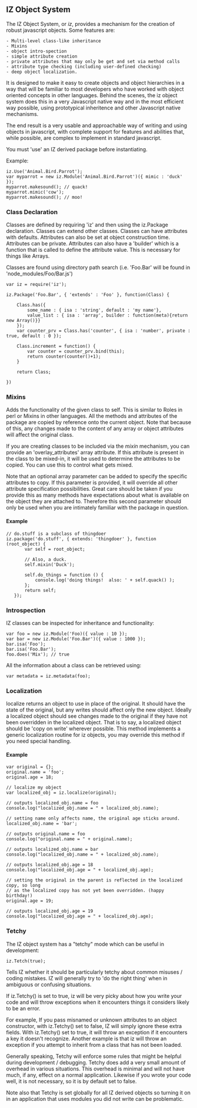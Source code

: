 ## IZ Object System ##
    
The IZ Object System, or *iz*, provides a mechanism for the creation
of robust javascript objects.  Some features are:
    
    - Multi-level class-like inheritance
    - Mixins
    - object intro-spection
    - simple attribute creation
    - private attributes that may only be get and set via method calls
    - attribute type checking (including user-defined checking)
    - deep object localization.
    
It is designed to make it easy to create objects and object hierarchies in a
way that will be familiar to most developers who have worked with object
oriented concepts in other languages. Behind the scenes, the iz object system does
this in a very Javascript native way and in the most efficient way possible,
using prototypical inheritence and other Javascript native mechanisms.

The end result is a very usable and approachable way of writing and using
objects in javascript, with complete support for features and abilities that,
while possible, are complex to implement in standard javascript.

You must 'use' an IZ derived package before instantiating.

Example: 

    iz.Use('Animal.Bird.Parrot');
    var myparrot = new iz.Module('Animal.Bird.Parrot')({ mimic : 'duck' });
    myparrot.makesound(); // quack!
    myparrot.mimic('cow');
    myparrot.makesound(); // moo!


### Class Declaration ###

Classes are defined by requiring 'iz' and then using the iz.Package
declaration. Classes can extend other classes. Classes can have
attributes with defaults. Attributes can also be set at object
construction time. Attributes can be private. Attributes can also have
a 'builder' which is a function that is called to define the attribute
value. This is necessary for things like Arrays.

Classes are found using directory path search (i.e. 'Foo.Bar' will be
found in 'node_modules/Foo/Bar.js')

    var iz = require('iz');

    iz.Package('Foo.Bar', { 'extends' : 'Foo' }, function(Class) {

        Class.has({
            some_name : { isa : 'string', default : 'my name'},
            value_list : { isa : 'array', builder : function(meta){return new Array()}}
        });
        var counter_prv = Class.has('counter', { isa : 'number', private : true, default : 0 });

        Class.increment = function() {
            var counter = counter_prv.bind(this);
            return counter(counter()+1);
        }

        return Class;
    
    })


### Mixins ###

Adds the functionality of the given class to self.  This is similar to
Roles in perl or Mixins in other languages.  All the methods and
attributes of the package are copied by reference onto the current
object.  Note that because of this, any changes made to the content of
any array or object attributes will affect the original class.

If you are creating classes to be included via the *mixin* mechanism,
you can provide an 'overlay_attributes' array attribute.  If this
attribute is present in the class to be mixed-in, it will be used to
determine the attributes to be copied. You can use this to control
what gets mixed.

Note that an optional array parameter can be added to specify the
specific attributes to copy.  If this parameter is provided, it will
override all other attribute specification possibilities. Great care
should be taken if you provide this as many methods have expectations
about what is available on the object they are attached to.  Therefore
this second parameter should only be used when you are intimately
familiar with the package in question.


#### Example ####

    // do.stuff is a subclass of thingdoer
    iz.package('do.stuff', { extends: 'thingdoer' }, function (root_object) {
           var self = root_object;
           
           // Also, a duck.
           self.mixin('Duck');

           self.do_things = function () {
               console.log('doing things!  also: ' + self.quack() );
           };
           return self;
       });


### Introspection ###

IZ classes can be inspected for inheritance and functionality:

    var foo = new iz.Module('Foo)({ value : 10 });
    var bar = new iz.Module('Foo.Bar')({ value : 1000 });
    bar.isa('Foo');
    bar.isa('Foo.Bar');
    foo.does('Mix'); // true


All the information about a class can be retrieved using:

    var metadata = iz.metadata(foo);

### Localization ###

localize returns an object to use in place of the original.  It should
have the state of the original, but any writes should affect only the
new object.  Ideally a localized object should see changes made to the
original if they have not been overridden in the localized object.
That is to say, a localized object should be 'copy on write' wherever
possible.  This method implements a generic localization routine for
iz objects, you may override this method if you need special handling.

#### Example ####

    var original = {};
    original.name = 'foo';
    original.age = 18;
    
    // localize my object
    var localized_obj = iz.localize(original);
    
    // outputs localized_obj.name = foo
    console.log("localized_obj.name = " + localized_obj.name);
    
    // setting name only affects name, the original age sticks around.
    localized_obj.name = 'bar';
    
    // outputs original.name = foo
    console.log("original.name = " + original.name);
    
    // outputs localized_obj.name = bar
    console.log("localized_obj.name = " + localized_obj.name);
    
    // outputs localized_obj.age = 18
    console.log("localized_obj.age = " + localized_obj.age);
    
    // setting the original in the parent is reflected in the localized copy, so long
    // as the localized copy has not yet been overridden. (happy birthday!)
    original.age = 19; 

    // outputs localized_obj.age = 19
    console.log("localized_obj.age = " + localized_obj.age);
    

### Tetchy ###

The IZ object system has a "tetchy" mode which can be useful in development:

    iz.Tetch(true);

Tells IZ whether it should be particularly tetchy about common misuses
/ coding mistakes. IZ will generally try to 'do the right thing' when
in ambiguous or confusing situations.

If iz.Tetchy() is set to true, iz will be very picky about how you
write your code and will throw exceptions when it encounters things it
considers likely to be an error.

For example, If you pass misnamed or unknown attributes to an object
constructor, with iz.Tetchy() set to false, IZ will simply ignore these extra
fields. With iz.Tetchy() set to true, it will throw an exception if it
encounters a key it doesn't recognize. Another example is that iz will throw
an exception if you attempt to inherit from a class that has not been loaded.

Generally speaking, Tetchy will enforce some rules that might be helpful
during development / debugging. Tetchy does add a very small amount of
overhead in various situations. This overhead is minimal and will not have
much, if any, effect on a normal application. Likewise if you wrote your code
well, it is not necessary, so it is by default set to false.

Note also that Tetchy is set globally for all IZ derived objects so turning it 
on in an application that uses modules you did not write can be problematic.

